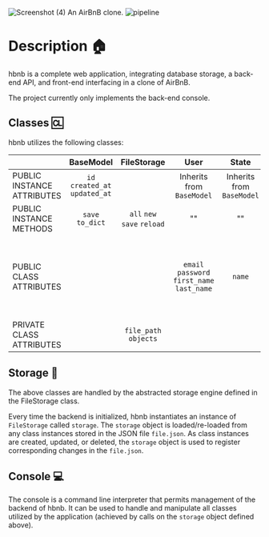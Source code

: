 ![Screenshot (4)](https://github.com/Persie-O/AirBnB_clone/assets/112958325/efeff8e2-501b-478c-8bd5-c0fe4a3d758c)
                                        An AirBnB clone. 
![pipeline](https://github.com/Persie-O/AirBnB_clone/assets/112958325/e0c13815-40d8-4cf4-9af5-77a864b17c3f)
# Description 🏠
hbnb is a complete web application, integrating database storage, a back-end API, and front-end interfacing in a clone of AirBnB.

The project currently only implements the back-end console.

## Classes 🆑
hbnb utilizes the following classes:

|               | BaseModel   | FileStorage | User    | State | City  | Amenity  | Place | Review |
| :------------ |:-----------:|:-----------:|:-------:|:-----:|:-----:|:--------:|:-----:|:------:|
| PUBLIC INSTANCE ATTRIBUTES | `id` `created_at` `updated_at` | | Inherits from `BaseModel` | Inherits from `BaseModel` | Inherits from `BaseModel` | Inherits from `BaseModel` | Inherits from `BaseModel` | Inherits from `BaseModel` |
| PUBLIC INSTANCE METHODS | `save` `to_dict` | `all` `new` `save` `reload` | "" | "" | "" | "" | "" | "" |
| PUBLIC CLASS ATTRIBUTES | | | `email` `password` `first_name` `last_name` | `name` | `state_id` `name` | `name` | `city_id` `user_id``name` `description` `number_rooms` `number_bathrooms` `max_guest` `price_by_night` `latitude` `longitude` `amenity_ids` | `place_id` `user_id` `text` |
| PRIVATE CLASS ATTRIBUTES | | `file_path` `objects` | | | | | | |

## Storage 🛄
The above classes are handled by the abstracted storage engine defined in the FileStorage class.

Every time the backend is initialized, hbnb instantiates an instance of `FileStorage` called `storage`. The `storage` object is loaded/re-loaded from any class instances stored in the JSON file `file.json`. As class instances are created, updated, or deleted, the `storage` object is used to register corresponding changes in the `file.json`.

## Console 💻
The console is a command line interpreter that permits management of the backend of hbnb. It can be used to handle and manipulate all classes utilized by the application (achieved by calls on the `storage` object defined above).
